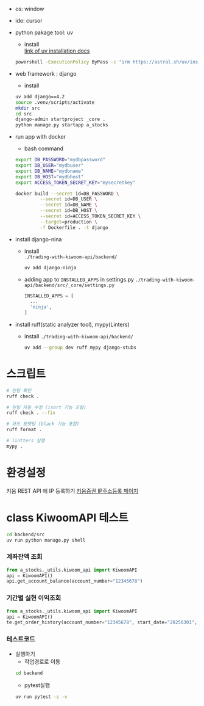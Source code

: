 - os: window  
- ide: cursor  
- python pakage tool: uv  
    - install  
    [link of uv installation docs](https://docs.astral.sh/uv/#installation)
    ```bash
    powershell -ExecutionPolicy ByPass -c "irm https://astral.sh/uv/install.ps1 | iex"
    ```
- web framework : django
    - install  
    ```bash
    uv add django==4.2
    source .venv/scripts/activate
    mkdir src
    cd src
    django-admin startproject _core .
    python manage.py startapp a_stocks
    ```  



- run app with docker
    - bash command  
    ```bash
    export DB_PASSWORD="mydbpassword"
    export DB_USER="mydbuser"
    export DB_NAME="mydbname"
    export DB_HOST="mydbhost"
    export ACCESS_TOKEN_SECRET_KEY="mysecretkey"
    ```

    ```bash
    docker build --secret id=DB_PASSWORD \
             --secret id=DB_USER \
             --secret id=DB_NAME \
             --secret id=DB_HOST \
             --secret id=ACCESS_TOKEN_SECRET_KEY \
             --target=production \
             -f Dockerfile . -t django
    ```

- install django-nina
  - install  
    `./trading-with-kiwoom-api/backend/`
    ```bash
    uv add django-ninja
    ```

  - adding app to `INSTALLED_APPS` in settings.py
    `./trading-with-kiwoom-api/backend/src/_core/settings.py`
    ```python
    INSTALLED_APPS = [
      ...
      'ninja',
    ]
    ```

- install ruff(static analyzer tool), mypy(Linters)
  - install
    `./trading-with-kiwoom-api/backend/`  
    ```bash
    uv add --group dev ruff mypy django-stubs
    ```


# 스크립트
```bash
# 린팅 확인
ruff check .

# 린팅 자동 수정 (isort 기능 포함)
ruff check . --fix

# 코드 포맷팅 (black 기능 포함)
ruff format .

# lintters 실행
mypy .
```



# 환경설정
키움 REST API 에 IP 등록하기
[키움증권 IP주소등록 페이지](https://openapi.kiwoom.com/mgmt/VOpenApiRegView)


# class KiwoomAPI 테스트
```bash
cd backend/src
uv run python manage.py shell
```

### 계좌잔액 조회
```python
from a_stocks._utils.kiwoom_api import KiwoomAPI
api = KiwoomAPI()
api.get_account_balance(account_number="12345678")
```

### 기간별 실현 이익조회
```python
from a_stocks._utils.kiwoom_api import KiwoomAPI
api = KiwoomAPI()
te.get_order_history(account_number="12345678", start_date="20250301", end_date="20250331")
```



### 테스트코드
- 실행하기
  - 작업경로로 이동  
  ```bash  
  cd backend
  ```
  - pytest실행
  ```bash
  uv run pytest -s -v
  ```